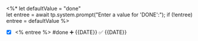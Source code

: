 <%*
let defaultValue = "done"  
let entree = await tp.system.prompt("Enter a value for 'DONE':");
if (!entree) entree = defaultValue
%>
- [x] <% entree %>  #done ➕ {{DATE}} ✅ {{DATE}}